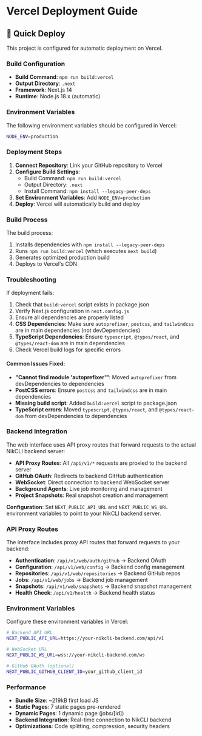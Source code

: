 # Vercel Deployment Guide

## 🚀 Quick Deploy

This project is configured for automatic deployment on Vercel.

### Build Configuration

- **Build Command**: `npm run build:vercel`
- **Output Directory**: `.next`
- **Framework**: Next.js 14
- **Runtime**: Node.js 18.x (automatic)

### Environment Variables

The following environment variables should be configured in Vercel:

```bash
NODE_ENV=production
```

### Deployment Steps

1. **Connect Repository**: Link your GitHub repository to Vercel
2. **Configure Build Settings**: 
   - Build Command: `npm run build:vercel`
   - Output Directory: `.next`
   - Install Command: `npm install --legacy-peer-deps`
3. **Set Environment Variables**: Add `NODE_ENV=production`
4. **Deploy**: Vercel will automatically build and deploy

### Build Process

The build process:
1. Installs dependencies with `npm install --legacy-peer-deps`
2. Runs `npm run build:vercel` (which executes `next build`)
3. Generates optimized production build
4. Deploys to Vercel's CDN

### Troubleshooting

If deployment fails:
1. Check that `build:vercel` script exists in package.json
2. Verify Next.js configuration in `next.config.js`
3. Ensure all dependencies are properly listed
4. **CSS Dependencies**: Make sure `autoprefixer`, `postcss`, and `tailwindcss` are in main dependencies (not devDependencies)
5. **TypeScript Dependencies**: Ensure `typescript`, `@types/react`, and `@types/react-dom` are in main dependencies
6. Check Vercel build logs for specific errors

#### Common Issues Fixed:
- **"Cannot find module 'autoprefixer'"**: Moved `autoprefixer` from devDependencies to dependencies
- **PostCSS errors**: Ensure `postcss` and `tailwindcss` are in main dependencies
- **Missing build script**: Added `build:vercel` script to package.json
- **TypeScript errors**: Moved `typescript`, `@types/react`, and `@types/react-dom` from devDependencies to dependencies

### Backend Integration

The web interface uses API proxy routes that forward requests to the actual NikCLI backend server:
- **API Proxy Routes**: All `/api/v1/*` requests are proxied to the backend server
- **GitHub OAuth**: Redirects to backend GitHub authentication
- **WebSocket**: Direct connection to backend WebSocket server
- **Background Agents**: Live job monitoring and management
- **Project Snapshots**: Real snapshot creation and management

**Configuration**: Set `NEXT_PUBLIC_API_URL` and `NEXT_PUBLIC_WS_URL` environment variables to point to your NikCLI backend server.

### API Proxy Routes

The interface includes proxy API routes that forward requests to your backend:
- **Authentication**: `/api/v1/web/auth/github` → Backend OAuth
- **Configuration**: `/api/v1/web/config` → Backend config management
- **Repositories**: `/api/v1/web/repositories` → Backend GitHub repos
- **Jobs**: `/api/v1/web/jobs` → Backend job management
- **Snapshots**: `/api/v1/web/snapshots` → Backend snapshot management
- **Health Check**: `/api/v1/health` → Backend health status

### Environment Variables

Configure these environment variables in Vercel:

```bash
# Backend API URL
NEXT_PUBLIC_API_URL=https://your-nikcli-backend.com/api/v1

# WebSocket URL  
NEXT_PUBLIC_WS_URL=wss://your-nikcli-backend.com/ws

# GitHub OAuth (optional)
NEXT_PUBLIC_GITHUB_CLIENT_ID=your_github_client_id
```

### Performance

- **Bundle Size**: ~219kB first load JS
- **Static Pages**: 7 static pages pre-rendered
- **Dynamic Pages**: 1 dynamic page (jobs/[id])
- **Backend Integration**: Real-time connection to NikCLI backend
- **Optimizations**: Code splitting, compression, security headers
